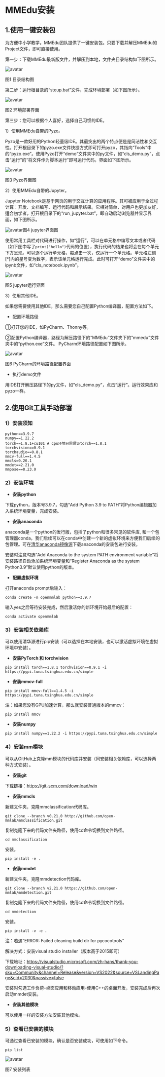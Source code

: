 # MMEdu安装

## 1.使用一键安装包

为方便中小学教学，MMEdu团队提供了一键安装包。只要下载并解压MMEdu的Project文件，即可直接使用。

第一步：下载MMEdu最新版文件，并解压到本地，文件夹目录结构如下图所示。

![avatar](../../build/html/_static/MMEDU安装图1.png) 

图1 目录结构图

第二步：运行根目录的“steup.bat”文件，完成环境部署（如下图所示）。

![avatar](../../build/html/_static/MMEDU安装图2.png)

图2 环境部署界面

第三步：您可以根据个人喜好，选择自己习惯的IDE。

1）使用MMEdu自带的Pyzo。

Pyzo是一款好用的Python轻量级IDE。其最突出的两个特点便是是简洁性和交互性。打开根目录下的pyzo.exe文件快捷方式即可打开pyzo，其指向“Tools”中的“pyzo.exe”。使用Pyzo打开“demo”文件夹中的py文件，如“cls_demo.py”，点击“运行”的“将文件作为脚本运行”即可运行代码，界面如下图所示。

![avatar](../../build/html/_static/MMEDU安装图3.png)

图3 Pyzo界面图

2）使用MMEdu自带的Jupyter。

Jupyter Notebook是基于网页的用于交互计算的应用程序。其可被应用于全过程计算：开发、文档编写、运行代码和展示结果。它相对简单，对用户也更加友好，适合初学者。打开根目录下的“run_jupyter.bat”，即自动启动浏览器并显示界面，如下图所示。

![avatar](../../build/html/_static/MMEDU安装图4.png)图4 jupyter界面图

使用常用工具栏对代码进行操作，如“运行”，可以在单元格中编写文本或者代码（如下图中写了`print("hello")`代码的位置），执行代码的结果也将会在每个单元下方呈现。可以逐个运行单元格，每点击一次，仅运行一个单元格。单元格左侧[*]内的星号变为数字，表示该单元格运行完成。此时可打开“demo”文件夹中的ipynb文件，如“cls_notebook.ipynb”。

![avatar](../../build/html/_static/MMEDU安装图5.png)

图5 jupyter运行界面

3）使用其他IDE。

如果您需要使用其他IDE，那么需要您自己配置Python编译器，配置方法如下。

- 配置环境路径 

①打开您的IDE，如PyCharm、Thonny等。

②配置Python编译器，路径为解压路径下的“MMEdu”文件夹下的“mmedu”文件夹中的“python.exe”文件。 PyCharm环境路径配置如下图所示。

![avatar](../../build/html/_static/MMEDU安装图6.png)

图6 PyCharm的环境路径配置界面

- 执行demo文件 

用IDE打开解压路径下的py文件，如“cls_demo.py”，点击“运行”。运行效果应和pyzo一样。

## 2.使用Git工具手动部署

### 1）安装须知

```shell
python==3.9.7 
numpy==1.22.2 
torch==1.8.1+cu101 # cpu环境只需保证torch==1.8.1
torchvision==0.9.1 
torchaudio==0.8.1
mmcv-full==1.4.5 
mmcls=0.20.1
mmdet==2.21.0
mmpose==0.23.0
```

### 2）安装环境

- **安装python**

下载python，版本号3.9.7，勾选“Add Python 3.9 to PATH”将Python编辑器加入系统环境变量，完成安装。

- **安装anaconda**

anaconda是一个python的发行版，包括了python和很多常见的软件库, 和一个包管理器conda，我们后续可以在conda中创建一个新的虚拟环境来方便我们后续的包管理。可在[清华anaconda镜像源](https://security.feishu.cn/link/safety?target=https%3A%2F%2Fmirrors.tuna.tsinghua.edu.cn%2Fanaconda%2Farchive%2F&scene=ccm&logParams={"location"%3A"ccm_drive"}&lang=zh-CN)下载anaconda的安装包进行安装。

安装时注意勾选“Add Anaconda to the system PATH environment variable”将安装路径自动添加系统环境变量和“Register Anaconda as the system Python3.9”默认使用python的版本。

- **配置虚拟环境**

打开anaconda prompt后输入：

```
conda create -n openmmlab python==3.9.7
```

输入yes之后等待安装完成，然后激活你的新环境开始最后的配置：

```
conda activate openmmlab
```

### 3）安装相关依赖库

可以使用清华源进行pip安装（可以选择在本地安装，也可以激活虚拟环境在虚拟环境中安装）。

- **安装PyTorch 和 torchvision**

```
pip install torch==1.8.1 torchvision==0.9.1 -i https://pypi.tuna.tsinghua.edu.cn/simple
```

- **安装mmcv-full**

```
pip install mmcv-full==1.4.5 -i https://pypi.tuna.tsinghua.edu.cn/simple
```

注：如果您没有GPU加速计算，那么就安装普通版本的mmcv：

```
pip install mmcv
```

- **安装numpy**

```
pip install numpy==1.22.2 -i https://pypi.tuna.tsinghua.edu.cn/simple
```

### 4）安装mm模块

可以从GitHub上克隆mm模块的代码库并安装（同安装相关依赖库，可以选择两种方式安装）。

- **安装git**

下载链接：https://git-scm.com/download/win

- **安装mmcls**

新建文件夹，克隆mmclassification代码库。

```
git clone --branch v0.21.0 http://github.com/open-mmlab/mmclassification.git 
```

复制克隆下来的代码文件夹路径，使用cd命令切换到文件路径。

```
cd mmclassification 
```

安装。

```
pip install -e .
```

- **安装mmdet**

新建文件夹，克隆mmdetection代码库。

```
git clone --branch v2.21.0 https://github.com/open-mmlab/mmdetection.git 
```

复制克隆下来的代码文件夹路径，使用cd命令切换到文件路径。

```
cd mmdetection
```

安装。

```
pip install -v -e .
```

注：若遇“ERROR: Failed cleaning build dir for pycocotools”

解决方式：安装visual studio installer（版本高于2015即可）

下载地址：https://visualstudio.microsoft.com/zh-hans/thank-you-downloading-visual-studio/?sku=Community&channel=Release&version=VS2022&source=VSLandingPage&cid=2030&passive=false

安装时勾选工作负荷-桌面应用和移动应用-使用C++的桌面开发，安装完成后再次启动mmdet安装。

- **安装其他模块**

可以使用一样的安装方法安装其他模块。

### 5）查看已安装的模块

可通过查看已安装的模块，确认是否安装成功，可使用如下命令。

```
pip list
```

![avatar](../../build/html/_static/MMEDU安装图7.png)

 图7 安装列表

